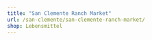 ```yaml
---
title: "San Clemente Ranch Market"
url: /san-clemente/san-clemente-ranch-market/
shop: Lebensmittel
---
```

